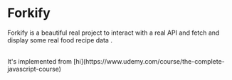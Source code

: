 # Forkify
Forkify is a beautiful real project to interact with a real API and fetch and display some real food recipe data .</br>

</br>
It's implemented from [hi](https://www.udemy.com/course/the-complete-javascript-course) 
